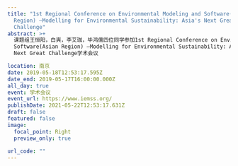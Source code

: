 ```yaml
---
title: "1st Regional Conference on Environmental Modeling and Software(Asian
  Region) —Modelling for Environmental Sustainability: Asia's Next Great
  Challenge"
abstract: >+
  课题组王恒阳，白爽，李艾珈，毕鸿儒四位同学参加1st Regional Conference on Environmental Modeling and
  Software(Asian Region) —Modelling for Environmental Sustainability: Asia's
  Next Great Challenge学术会议

location: 南京
date: 2019-05-18T12:53:17.595Z
date_end: 2019-05-17T16:00:00.000Z
all_day: true
event: 学术会议
event_url: https://www.iemss.org/
publishDate: 2021-05-22T12:53:17.631Z
draft: false
featured: false
image:
  focal_point: Right
  preview_only: true
  
url_code: ""
---
```

